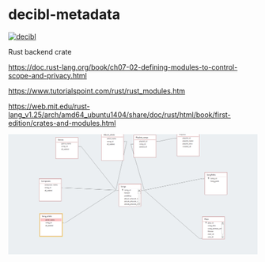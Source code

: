 # decibl-metadata

[![decibl](https://circleci.com/gh/decibl/decibl-metadata.svg?style=svg)](https://app.circleci.com/pipelines/github/decibl/decibl-metadata)


Rust backend crate

https://doc.rust-lang.org/book/ch07-02-defining-modules-to-control-scope-and-privacy.html

https://www.tutorialspoint.com/rust/rust_modules.htm

https://web.mit.edu/rust-lang_v1.25/arch/amd64_ubuntu1404/share/doc/rust/html/book/first-edition/crates-and-modules.html

![Song Relationships](readme_images/relationships.png)